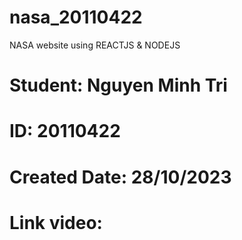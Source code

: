 # nasa_20110422
NASA website using REACTJS &amp; NODEJS 

# Student: Nguyen Minh Tri
# ID: 20110422
# Created Date: 28/10/2023
# Link video: 
